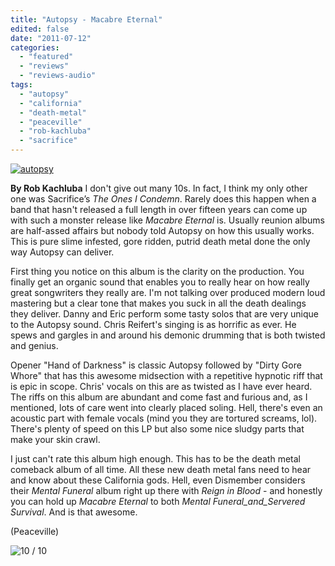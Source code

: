 ```yaml
---
title: "Autopsy - Macabre Eternal"
edited: false
date: "2011-07-12"
categories:
  - "featured"
  - "reviews"
  - "reviews-audio"
tags:
  - "autopsy"
  - "california"
  - "death-metal"
  - "peaceville"
  - "rob-kachluba"
  - "sacrifice"
---
```


[![](http://www.hellbound.ca/wp-content/uploads/2011/07/autopsy.jpg "autopsy")](http://www.hellbound.ca/wp-content/uploads/2011/07/autopsy.jpg)

**By Rob Kachluba** I don't give out many 10s. In fact, I think my only other one was Sacrifice’s _The Ones I Condemn_. Rarely does this happen when a band that hasn't released a full length in over fifteen years can come up with such a monster release like _Macabre Eternal_ is. Usually reunion albums are half-assed affairs but nobody told Autopsy on how this usually works. This is pure slime infested, gore ridden, putrid death metal done the only way Autopsy can deliver.

First thing you notice on this album is the clarity on the production. You finally get an organic sound that enables you to really hear on how really great songwriters they really are. I'm not talking over produced modern loud mastering but a clear tone that makes you suck in all the death dealings they deliver. Danny and Eric perform some tasty solos that are very unique to the Autopsy sound. Chris Reifert's singing is as horrific as ever. He spews and gargles in and around his demonic drumming that is both twisted and genius.

Opener "Hand of Darkness" is classic Autopsy followed by "Dirty Gore Whore" that has this awesome midsection with a repetitive hypnotic riff that is epic in scope. Chris' vocals on this are as twisted as I have ever heard. The riffs on this album are abundant and come fast and furious and, as I mentioned, lots of care went into clearly placed soling. Hell, there's even an acoustic part with female vocals (mind you they are tortured screams, lol). There's plenty of speed on this LP but also some nice sludgy parts that make your skin crawl.

I just can't rate this album high enough. This has to be the death metal comeback album of all time. All these new death metal fans need to hear and know about these California gods. Hell, even Dismember considers their _Mental Funeral_ album right up there with _Reign in Blood_ - and honestly you can hold up _Macabre Eternal_ to both _Mental Funeral_and_Servered Survival_. And is that awesome.

(Peaceville)

![](http://www.hellbound.ca/wp-content/uploads/2009/07/review10.png "10 / 10")
